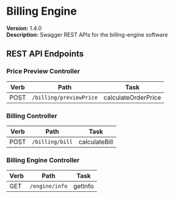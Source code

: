 # Billing Engine

**Version:** 1.4.0  
**Description:** Swagger REST APIs for the billing-engine software  


## REST API Endpoints

### Price Preview Controller
| Verb | Path | Task |
|------|------|------|
| POST | `/billing/previewPrice` | calculateOrderPrice |

### Billing Controller
| Verb | Path | Task |
|------|------|------|
| POST | `/billing/bill` | calculateBill |

### Billing Engine Controller
| Verb | Path | Task |
|------|------|------|
| GET | `/engine/info` | getInfo |

